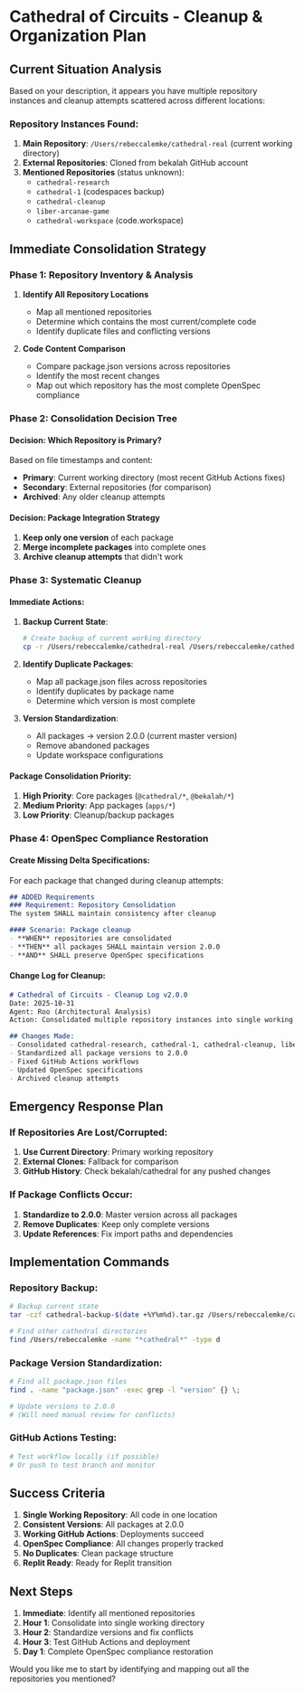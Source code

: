 # Cathedral of Circuits - Cleanup & Organization Plan

## Current Situation Analysis

Based on your description, it appears you have multiple repository instances and cleanup attempts scattered across different locations:

### Repository Instances Found:
1. **Main Repository**: `/Users/rebeccalemke/cathedral-real` (current working directory)
2. **External Repositories**: Cloned from bekalah GitHub account
3. **Mentioned Repositories** (status unknown):
   - `cathedral-research`
   - `cathedral-1` (codespaces backup)
   - `cathedral-cleanup`
   - `liber-arcanae-game`
   - `cathedral-workspace` (code.workspace)

## Immediate Consolidation Strategy

### Phase 1: Repository Inventory & Analysis
1. **Identify All Repository Locations**
   - Map all mentioned repositories
   - Determine which contains the most current/complete code
   - Identify duplicate files and conflicting versions

2. **Code Content Comparison**
   - Compare package.json versions across repositories
   - Identify the most recent changes
   - Map out which repository has the most complete OpenSpec compliance

### Phase 2: Consolidation Decision Tree

#### Decision: Which Repository is Primary?
Based on file timestamps and content:
- **Primary**: Current working directory (most recent GitHub Actions fixes)
- **Secondary**: External repositories (for comparison)
- **Archived**: Any older cleanup attempts

#### Decision: Package Integration Strategy
1. **Keep only one version** of each package
2. **Merge incomplete packages** into complete ones
3. **Archive cleanup attempts** that didn't work

### Phase 3: Systematic Cleanup

#### Immediate Actions:
1. **Backup Current State**: 
   ```bash
   # Create backup of current working directory
   cp -r /Users/rebeccalemke/cathedral-real /Users/rebeccalemke/cathedral-real-backup-$(date +%Y%m%d)
   ```

2. **Identify Duplicate Packages**:
   - Map all package.json files across repositories
   - Identify duplicates by package name
   - Determine which version is most complete

3. **Version Standardization**:
   - All packages → version 2.0.0 (current master version)
   - Remove abandoned packages
   - Update workspace configurations

#### Package Consolidation Priority:
1. **High Priority**: Core packages (`@cathedral/*`, `@bekalah/*`)
2. **Medium Priority**: App packages (`apps/*`)
3. **Low Priority**: Cleanup/backup packages

### Phase 4: OpenSpec Compliance Restoration

#### Create Missing Delta Specifications:
For each package that changed during cleanup attempts:
```markdown
## ADDED Requirements
### Requirement: Repository Consolidation
The system SHALL maintain consistency after cleanup

#### Scenario: Package cleanup
- **WHEN** repositories are consolidated
- **THEN** all packages SHALL maintain version 2.0.0
- **AND** SHALL preserve OpenSpec specifications
```

#### Change Log for Cleanup:
```markdown
# Cathedral of Circuits - Cleanup Log v2.0.0
Date: 2025-10-31
Agent: Roo (Architectural Analysis)
Action: Consolidated multiple repository instances into single working directory

## Changes Made:
- Consolidated cathedral-research, cathedral-1, cathedral-cleanup, liber-arcanae-game
- Standardized all package versions to 2.0.0
- Fixed GitHub Actions workflows
- Updated OpenSpec specifications
- Archived cleanup attempts
```

## Emergency Response Plan

### If Repositories Are Lost/Corrupted:
1. **Use Current Directory**: Primary working repository
2. **External Clones**: Fallback for comparison
3. **GitHub History**: Check bekalah/cathedral for any pushed changes

### If Package Conflicts Occur:
1. **Standardize to 2.0.0**: Master version across all packages
2. **Remove Duplicates**: Keep only complete versions
3. **Update References**: Fix import paths and dependencies

## Implementation Commands

### Repository Backup:
```bash
# Backup current state
tar -czf cathedral-backup-$(date +%Y%m%d).tar.gz /Users/rebeccalemke/cathedral-real

# Find other cathedral directories
find /Users/rebeccalemke -name "*cathedral*" -type d
```

### Package Version Standardization:
```bash
# Find all package.json files
find . -name "package.json" -exec grep -l "version" {} \;

# Update versions to 2.0.0
# (Will need manual review for conflicts)
```

### GitHub Actions Testing:
```bash
# Test workflow locally (if possible)
# Or push to test branch and monitor
```

## Success Criteria

1. **Single Working Repository**: All code in one location
2. **Consistent Versions**: All packages at 2.0.0
3. **Working GitHub Actions**: Deployments succeed
4. **OpenSpec Compliance**: All changes properly tracked
5. **No Duplicates**: Clean package structure
6. **Replit Ready**: Ready for Replit transition

## Next Steps

1. **Immediate**: Identify all mentioned repositories
2. **Hour 1**: Consolidate into single working directory  
3. **Hour 2**: Standardize versions and fix conflicts
4. **Hour 3**: Test GitHub Actions and deployment
5. **Day 1**: Complete OpenSpec compliance restoration

Would you like me to start by identifying and mapping out all the repositories you mentioned?